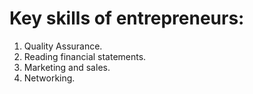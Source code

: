 # Key skills of entrepreneurs:
1. Quality Assurance.
2. Reading financial statements.
3. Marketing and sales.
4. Networking.